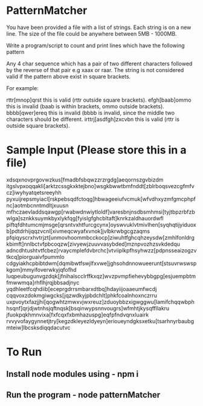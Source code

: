# PatternMatcher

You have been provided a file with a list of strings. Each string is on a new line.
The size of the file could be anywhere between 5MB - 1000MB.

Write a program/script to count and print lines which have the following pattern

Any 4 char sequence which has a pair of two different characters followed by the reverse of that pair
e.g xaax or raar. The string is not considered valid if the pattern above exist in square brackets.

For example:

rttr[mnop]qrst this is valid (rttr outside square brackets).
efgh[baab]ommo this is invalid (baab is within brackets, ommo outside brackets).
bbbb[qwer]ereq this is invalid (bbbb is invalid, since the middle two characters should be different.
irttrj[asdfgh]zxcvbn this is valid (rttr is outside square brackets).

# Sample Input (Please store this in a file)

xdsqxnovprgovwzkus[fmadbfsbqwzzrzrgdg]aeqornszgvbizdm
itgslvpxoqqakli[arktzcssgkxktejbno]wsgkbwwtbmfnddt[zblrboqsvezcgfmfvcz]iwyhyatqetsreeyhh
pyxuijrepsmyiacl[rskpebsqdfctoqg]hbwageeiufvcmuk[wfvdhxyzmfgmcphpfnc]aotmbcnntmdltjxuusn
mfhczaevladdsqawgp[rwabwdnwiytloldf]varesbnjnsdbsmhmsi[tyjtbpzrbfzbwlga]sznkksuymkbyxlykfqg[fyislgfghcbltaft]knrkzaldhauordwfl
piftqfdhtumcmjmsge[qrsntvxhtfurcgcynx]oyswvuklvtmivlhen[syqhqtijyiduoxb]pdtdrhijqqzvcnl[xivmeqcwyafxvnok]jvlbkrwbgcgzaqms
pfqiqyscrxhvtrjzt[unmovhoommbcckocp]ziwuhtfghcqhzeysdw[zmhlfonldrgkbimft]nnlbctvfpbcoqzw[zivyewjzuuvvasybded]mznpvozhzsvkdedqu
adncdhtushtvtfcbez[rvaycmplefdvbrchc]vtviiplkpfhsyhwzz[pdpnsseaizogzvtkcq]piorguaivfpummlo
cdgyiakhcpbibtdwm[dqmibwtfswjlfxvwe]jghsohdnnowueerunt[stsuvrwswspkgom]mmyifoverwkyjqfofhd
luqpeubugunvgzdqk[jfnihalscclrffkxqz]wvzpvmpfiehevybbgpg[esjuempbtmfmwwmqa]rhflhjrqjbbsadjnyc
yqdhleetfcqhdiib[eceprgdrrsmbarxdtbq]hdayiijoaaeumfwcdj
cqqvoxzdokmgiwgcks[jqzwdkyjpbdchlt]phkfcoalnhoxnczrru
uxpvoytxfazjjhi[qogwhtzmwxvjwxreuz]zduoybbzxigwggwu[lamifchqqwbphhsqnf]qrjdjwtnhsjqftnqsk[bsqinwypsnnvougrs]wfmhtjkysqffllakru
jfuokpqkhmnvixa[fxfcqxfxbmhazuspg]eqfpfndvqnxluairk
rvvyvofaygynnetjtry[kegzdkleyezldyeyn]erioueyndgksxetku[tsarhnyrbaubgmteiw]lbcsksdiqqdacutvc

# To Run

## Install node modules using - npm i
## Run the program - node patternMatcher
